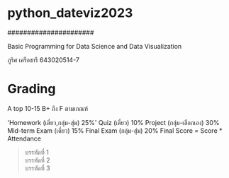 # python_dateviz2023 #
######################

Basic Programming for Data Science and Data Visualization

ภูริศ เครือชารี
643020514-7

# Grading
A top 10-15 B+ ถึง F ตามเกณฑ์

'Homework (เดี่ยว,กลุ่ม-สุ่ม) 25%'
Quiz (เดี่ยว) 10%
Project (กลุ่ม-เลือกเอง) 30%
Mid-term Exam (เดี่ยว) 15%
Final Exam (กลุ่ม-สุ่ม) 20%
Final Score = Score * Attendance

> บรรทัดที่ 1  
> บรรทัดที่ 2  
> บรรทัดที่ 3  
